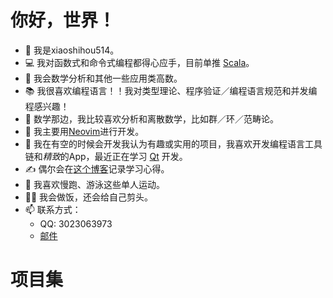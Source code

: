# 你好，世界！

- 👋 我是xiaoshihou514。
- 💻 我对函数式和命令式编程都得心应手，目前单推 [Scala](https://scala-lang.org)。
- 💪 我会数学分析和其他一些应用类高数。
- 📚 我很喜欢编程语言！！我对类型理论、程序验证／编程语言规范和并发编程感兴趣！
- 📖 数学那边，我比较喜欢分析和离散数学，比如群／环／范畴论。
- 📝 我主要用[Neovim](https://neovim.io)进行开发。
- 👀 我在有空的时候会开发我认为有趣或实用的项目，我喜欢开发编程语言工具链和*精致*的App，最近正在学习 [Qt](https://www.qt.io) 开发。
- ✍️ 偶尔会在[这个博客](/zh/blogs/index)记录学习心得。
- 🏃 我喜欢慢跑、游泳这些单人运动。
- 💇‍♂️ 我会做饭，还会给自己剪头。
- 📫 联系方式：
  - QQ: 3023063973
  - [邮件](mailto:xiaoshihou@tutamail.com)

# 项目集

<script setup>
  import ProjectCard from '../components/ProjectCard.vue'
</script>

<ProjectCard title="ndpc" desc="自然推理编译器" lang="Scala" lang_color="#C12C40" href="/ndpc" />

<ProjectCard title="aristotle" desc="ndpc的Qt前端" lang="C++" lang_color="#F34B7C" href="https://github.com/xiaoshihou514/aristotle" />

<ProjectCard title="guard.nvim (主维护者)" desc="轻量，高速，异步的Neovim格式化／代码检查接口" lang="Lua" lang_color="#00007F" href="https://github.com/nvimdev/guard.nvim" />

<ProjectCard title="wrench" desc="为小型C项目设计的极简make替代" lang="Python" lang_color="#3571A5" href="https://github.com/xiaoshihou514/wrench" />

<ProjectCard title="notes" desc="Flutter实现的极简安卓笔记App" lang="Dart" lang_color="#00B3AA" href="https://github.com/xiaoshihou514/notes" />
